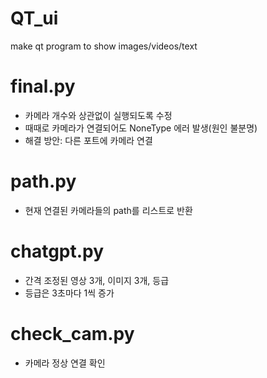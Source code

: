 # QT_ui
make qt program to show images/videos/text

# final.py
- 카메라 개수와 상관없이 실행되도록 수정
- 때때로 카메라가 연결되어도 NoneType 에러 발생(원인 불분명)
- 해결 방안: 다른 포트에 카메라 연결

# path.py
- 현재 연결된 카메라들의 path를 리스트로 반환

# chatgpt.py
- 간격 조정된 영상 3개, 이미지 3개, 등급
- 등급은 3초마다 1씩 증가

# check_cam.py
- 카메라 정상 연결 확인
